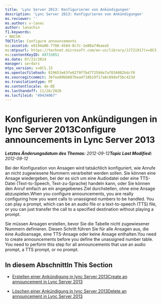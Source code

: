 ```yaml
---
title: 'Lync Server 2013: Konfigurieren von Ankündigungen'
description: 'Lync Server 2013: Konfigurieren von Ankündigungen'
ms.reviewer: ''
ms.author: v-lanac
author: lanachin
f1.keywords:
- NOCSH
TOCTitle: Configure announcements
ms:assetid: e9194a06-7708-458d-8c7c-1e80a74baea5
ms:mtpsurl: https://technet.microsoft.com/en-us/library/JJ721917(v=OCS.15)
ms:contentKeyID: 49733851
ms.date: 07/23/2014
manager: serdars
mtps_version: v=OCS.15
ms.openlocfilehash: 819653e63fe6279f7b477259de7af034082bdcf0
ms.sourcegitcommit: 36fee89bb887bea4f18b19f17a8c69daf5bc423d
ms.translationtype: MT
ms.contentlocale: de-DE
ms.lasthandoff: 11/26/2020
ms.locfileid: "49434067"
---
```

# <a name="configure-announcements-in-lync-server-2013"></a><span data-ttu-id="4fe32-103">Konfigurieren von Ankündigungen in lync Server 2013</span><span class="sxs-lookup"><span data-stu-id="4fe32-103">Configure announcements in Lync Server 2013</span></span>

<div data-xmlns="http://www.w3.org/1999/xhtml">

<div class="topic" data-xmlns="http://www.w3.org/1999/xhtml" data-msxsl="urn:schemas-microsoft-com:xslt" data-cs="https://msdn.microsoft.com/">

<div data-asp="https://msdn2.microsoft.com/asp">



</div>

<div id="mainSection">

<div id="mainBody"><span data-ttu-id="4fe32-104">

<span> </span></span><span class="sxs-lookup"><span data-stu-id="4fe32-104">

<span> </span></span></span>

<span data-ttu-id="4fe32-105">_**Letztes Änderungsdatum des Themas:** 2012-09-12_</span><span class="sxs-lookup"><span data-stu-id="4fe32-105">_**Topic Last Modified:** 2012-09-12_</span></span>

<span data-ttu-id="4fe32-p101">Bei der Konfiguration von Ansagen wird tatsächlich konfiguriert, wie Anrufe an nicht zugewiesene Nummern verarbeitet werden sollen. Sie können eine Ansage wiedergeben, bei der es sich um eine Audiodatei oder eine TTS-Datei (Text-to-Speech, Text-zu-Sprache) handeln kann, oder Sie können den Anruf einfach an ein angegebenes Ziel durchstellen, ohne eine Ansage abzuspielen.</span><span class="sxs-lookup"><span data-stu-id="4fe32-p101">When you configure announcements, you are really configuring how you want calls to unassigned numbers to be handled. You can play a prompt, which can be an audio file or a text-to-speech (TTS) file, or you can just transfer the call to a specified destination without playing a prompt.</span></span>

<span data-ttu-id="4fe32-p102">Sie müssen Ansagen erstellen, bevor Sie die Tabelle nicht zugewiesener Nummern definieren. Diesen Schritt führen Sie für alle Ansagen aus, die eine Audioansage, eine TTS-Ansage oder keine Ansage enthalten.</span><span class="sxs-lookup"><span data-stu-id="4fe32-p102">You need to create announcements before you define the unassigned number table. You need to perform this step for all announcements that use an audio prompt, a TTS prompt, or no prompt.</span></span>

<div>

## <a name="in-this-section"></a><span data-ttu-id="4fe32-110">In diesem Abschnitt</span><span class="sxs-lookup"><span data-stu-id="4fe32-110">In This Section</span></span>

  - [<span data-ttu-id="4fe32-111">Erstellen einer Ankündigung in lync Server 2013</span><span class="sxs-lookup"><span data-stu-id="4fe32-111">Create an announcement in Lync Server 2013</span></span>](lync-server-2013-create-an-announcement.md)

  - [<span data-ttu-id="4fe32-112">Löschen einer Ankündigung in lync Server 2013</span><span class="sxs-lookup"><span data-stu-id="4fe32-112">Delete an announcement in Lync Server 2013</span></span>](lync-server-2013-delete-an-announcement.md)

<span data-ttu-id="4fe32-113"></div>

</div>

<span> </span>

</div>

</div>

</span><span class="sxs-lookup"><span data-stu-id="4fe32-113"></div>

</div>

<span> </span>

</div>

</div>

</span></span></div>

